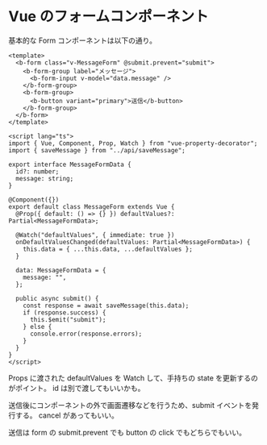 # Vue のフォームコンポーネント

基本的な Form コンポーネントは以下の通り。

```vue
<template>
  <b-form class="v-MessageForm" @submit.prevent="submit">
    <b-form-group label="メッセージ">
      <b-form-input v-model="data.message" />
    </b-form-group>
    <b-form-group>
      <b-button variant="primary">送信</b-button>
    </b-form-group>
  </b-form>
</template>

<script lang="ts">
import { Vue, Component, Prop, Watch } from "vue-property-decorator";
import { saveMessage } from "../api/saveMessage";

export interface MessageFormData {
  id?: number;
  message: string;
}

@Component({})
export default class MessageForm extends Vue {
  @Prop({ default: () => {} }) defaultValues?: Partial<MessageFormData>;

  @Watch("defaultValues", { immediate: true })
  onDefaultValuesChanged(defaultValues: Partial<MessageFormData>) {
    this.data = { ...this.data, ...defaultValues };
  }

  data: MessageFormData = {
    message: "",
  };

  public async submit() {
    const response = await saveMessage(this.data);
    if (response.success) {
      this.$emit("submit");
    } else {
      console.error(response.errors);
    }
  }
}
</script>
```

Props に渡された defaultValues を Watch して、手持ちの state を更新するのがポイント。
id は別で渡してもいいかも。

送信後にコンポーネントの外で画面遷移などを行うため、submit イベントを発行する。
cancel があってもいい。

送信は form の submit.prevent でも button の click でもどちらでもいい。
